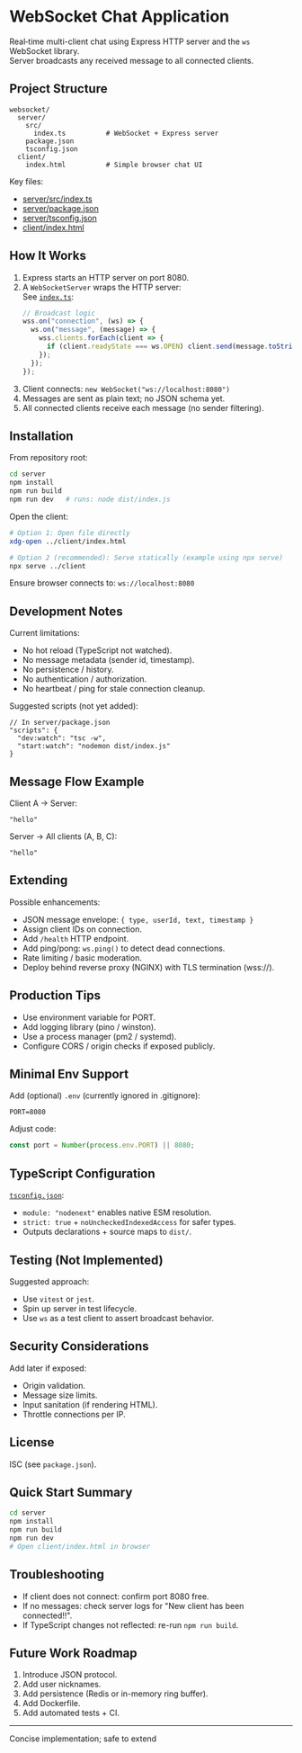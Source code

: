 # WebSocket Chat Application

Real‑time multi-client chat using Express HTTP server and the `ws` WebSocket library.  
Server broadcasts any received message to all connected clients.

## Project Structure
```
websocket/
  server/
    src/
      index.ts          # WebSocket + Express server
    package.json
    tsconfig.json
  client/
    index.html          # Simple browser chat UI
```

Key files:
- [server/src/index.ts](server/src/index.ts)
- [server/package.json](server/package.json)
- [server/tsconfig.json](server/tsconfig.json)
- [client/index.html](client/index.html)

## How It Works

1. Express starts an HTTP server on port 8080.
2. A `WebSocketServer` wraps the HTTP server:  
   See [`index.ts`](server/src/index.ts):
   ```ts
   // Broadcast logic
   wss.on("connection", (ws) => {
     ws.on("message", (message) => {
       wss.clients.forEach(client => {
         if (client.readyState === ws.OPEN) client.send(message.toString());
       });
     });
   });
   ```
3. Client connects: `new WebSocket("ws://localhost:8080")`
4. Messages are sent as plain text; no JSON schema yet.
5. All connected clients receive each message (no sender filtering).

## Installation

From repository root:
```bash
cd server
npm install
npm run build
npm run dev   # runs: node dist/index.js
```

Open the client:
```bash
# Option 1: Open file directly
xdg-open ../client/index.html

# Option 2 (recommended): Serve statically (example using npx serve)
npx serve ../client
```

Ensure browser connects to: `ws://localhost:8080`

## Development Notes

Current limitations:
- No hot reload (TypeScript not watched).
- No message metadata (sender id, timestamp).
- No persistence / history.
- No authentication / authorization.
- No heartbeat / ping for stale connection cleanup.

Suggested scripts (not yet added):
```jsonc
// In server/package.json
"scripts": {
  "dev:watch": "tsc -w",
  "start:watch": "nodemon dist/index.js"
}
```

## Message Flow Example

Client A -> Server:
```
"hello"
```
Server -> All clients (A, B, C):
```
"hello"
```

## Extending

Possible enhancements:
- JSON message envelope: `{ type, userId, text, timestamp }`
- Assign client IDs on connection.
- Add `/health` HTTP endpoint.
- Add ping/pong: `ws.ping()` to detect dead connections.
- Rate limiting / basic moderation.
- Deploy behind reverse proxy (NGINX) with TLS termination (wss://).

## Production Tips

- Use environment variable for PORT.
- Add logging library (pino / winston).
- Use a process manager (pm2 / systemd).
- Configure CORS / origin checks if exposed publicly.

## Minimal Env Support

Add (optional) `.env` (currently ignored in .gitignore):
```
PORT=8080
```
Adjust code:
```ts
const port = Number(process.env.PORT) || 8080;
```

## TypeScript Configuration

[`tsconfig.json`](server/tsconfig.json):
- `module: "nodenext"` enables native ESM resolution.
- `strict: true` + `noUncheckedIndexedAccess` for safer types.
- Outputs declarations + source maps to `dist/`.

## Testing (Not Implemented)

Suggested approach:
- Use `vitest` or `jest`.
- Spin up server in test lifecycle.
- Use `ws` as a test client to assert broadcast behavior.

## Security Considerations

Add later if exposed:
- Origin validation.
- Message size limits.
- Input sanitation (if rendering HTML).
- Throttle connections per IP.

## License

ISC (see `package.json`).

## Quick Start Summary

```bash
cd server
npm install
npm run build
npm run dev
# Open client/index.html in browser
```

## Troubleshooting

- If client does not connect: confirm port 8080 free.
- If no messages: check server logs for "New client has been connected!!".
- If TypeScript changes not reflected: re-run `npm run build`.

## Future Work Roadmap

1. Introduce JSON protocol.
2. Add user nicknames.
3. Add persistence (Redis or in-memory ring buffer).
4. Add Dockerfile.
5. Add automated tests + CI.

---
Concise implementation; safe to extend